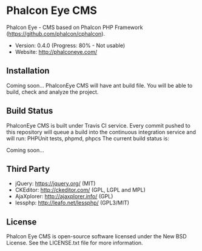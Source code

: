 Phalcon Eye CMS
=====================

Phalcon Eye - CMS based on Phalcon PHP Framework (https://github.com/phalcon/cphalcon).

* Version: 0.4.0 (Progress: 80% - Not usable)
* Website: http://phalconeye.com/

Installation
------------
Coming soon... PhalconEye CMS will have ant build file. You will be able to build, check and analyze the project.

Build Status
------------
PhalconEye CMS is built under Travis CI service. Every commit pushed to this repository will queue a build
into the continuous integration service and will run: PHPUnit tests, phpmd, phpcs
The current build status is:

Coming soon...

Third Party
-----------
* jQuery: https://jquery.org/ (MIT)
* CKEditor: http://ckeditor.com/ (GPL, LGPL and MPL)
* AjaXplorer: http://ajaxplorer.info/ (GPL)
* lessphp: http://leafo.net/lessphp/ (GPL3/MIT)

License
-------
Phalcon Eye CMS is open-source software licensed under the New BSD License. See the LICENSE.txt file for more information.

